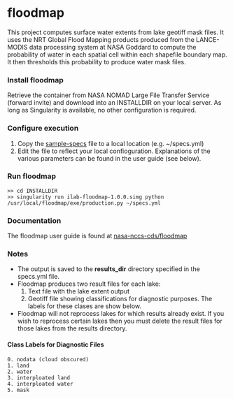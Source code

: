 # floodmap
This project computes surface water extents from lake geotiff mask files.  It uses the NRT Global Flood Mapping products produced from the LANCE-MODIS data processing system at NASA Goddard to compute the probability of water in each spatial cell within each shapefile boundary map.   It then thresholds this probability to produce water mask files.

### Install floodmap

Retrieve the container from NASA NOMAD Large File Transfer Service (forward invite) and download into an INSTALLDIR on your local server.  As long as Singularity is available, no other configuration is required.

### Configure execution

1. Copy the [sample-specs](https://github.com/nasa-nccs-cds/floodmap/blob/v0/specs/sample_specs-v1.yml) file to a local location (e.g. ~/specs.yml)
2. Edit the file to reflect your local confioguration.   Explanations of the various parameters can be found in the user guide (see below).

### Run floodmap
```
>> cd INSTALLDIR
>> singularity run ilab-floodmap-1.0.0.simg python /usr/local/floodmap/exe/production.py ~/specs.yml
```
### Documentation
The floodmap user guide is found at [nasa-nccs-cds/floodmap](https://github.com/nasa-nccs-cds/floodmap/blob/v0/docs/floodmap.docx)

### Notes

- The output is saved to the **results_dir** directory specified in the specs.yml file.
- Floodmap produces two result files for each lake:
  1. Text file with the lake extent output
  2. Geotiff file showing classifications for diagnostic purposes.  The labels for these clases are show below.
- Floodmap will not reprocess lakes for which results already exist.  If you wish to reprocess certain lakes then
  you must delete the result files for those lakes from the results directory.

#### Class Labels for Diagnostic Files
    0. nodata (cloud obscured)
    1. land
    2. water
    3. interploated land
    4. interploated water
    5. mask